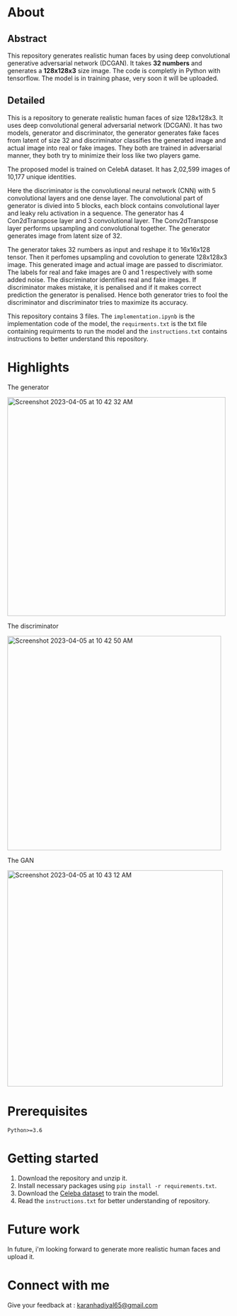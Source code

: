# About

## Abstract

This repository generates realistic human faces by using deep convolutional generative adversarial network (DCGAN). It takes **32 numbers** and generates a **128x128x3** size image. The code is completly in Python with tensorflow. The model is in training phase, very soon it will be uploaded.

## Detailed

This is a repository to generate realistic human faces of size 128x128x3. It uses deep convolutional general adversarial network (DCGAN). It has two models, generator and discriminator, the generator generates fake faces from latent of size 32 and discriminator classifies the generated image and actual image into real or fake images. They both are trained in adversarial manner, they both try to minimize their loss like two players game.

The proposed model is trained on CelebA dataset. It has 2,02,599 images of 10,177 unique identities. 

Here the discriminator is the convolutional neural network (CNN) with 5 convolutional layers and one dense layer. The convolutional part of generator is divied into 5 blocks, each block contains convolutional layer and leaky relu activation in a sequence. The generator has 4 Con2dTranspose layer and 3 convolutional layer. The Conv2dTranspose layer performs upsampling and convolutional together. The generator generates image from latent size of 32.

The generator takes 32 numbers as input and reshape it to 16x16x128 tensor. Then it perfomes upsampling and covolution to generate 128x128x3 image. This generated image and actual image are passed to discrimiator. The labels for real and fake images are 0 and 1 respectively with some added noise. The discriminator identifies real and fake images. If discriminator makes mistake, it is penalised and if it makes correct prediction the generator is penalised. Hence both generator tries to fool the discriminator and discriminator tries to maximize its accuracy.

This repository contains 3 files. The `implementation.ipynb` is the implementation code of the model, the `requirments.txt` is the txt file containing requirments to run the model and the `instructions.txt` contains instructions to better understand this repository.

# Highlights

The generator

<img width="493" alt="Screenshot 2023-04-05 at 10 42 32 AM" src="https://user-images.githubusercontent.com/76246981/230336242-18ba08ac-1b56-4493-8813-3e024e1e5149.png">

The discriminator

<img width="483" alt="Screenshot 2023-04-05 at 10 42 50 AM" src="https://user-images.githubusercontent.com/76246981/230336384-78a25fda-4a68-4dfe-80f4-60e96a8763bd.png">

The GAN

<img width="487" alt="Screenshot 2023-04-05 at 10 43 12 AM" src="https://user-images.githubusercontent.com/76246981/230336445-64ef24ca-915e-499c-aec1-4908e3896cbc.png">

# Prerequisites

`Python>=3.6`

# Getting started

1. Download the repository and unzip it.
2. Install necessary packages using `pip install -r requirements.txt`.
3. Download the <a href="https://www.kaggle.com/datasets/jessicali9530/celeba-dataset">Celeba dataset</a> to train the model.
3. Read the `instructions.txt` for better understanding of repository.

# Future work

In future, i'm looking forward to generate more realistic human faces and upload it.

# Connect with me

Give your feedback at : karanhadiyal65@gmail.com
